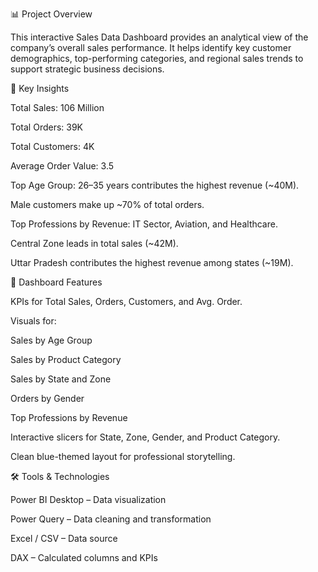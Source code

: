 
📊 Project Overview

This interactive Sales Data Dashboard provides an analytical view of the company’s overall sales performance.
It helps identify key customer demographics, top-performing categories, and regional sales trends to support strategic business decisions.

🎯 Key Insights

Total Sales: 106 Million

Total Orders: 39K

Total Customers: 4K

Average Order Value: 3.5

Top Age Group: 26–35 years contributes the highest revenue (~40M).

Male customers make up ~70% of total orders.

Top Professions by Revenue: IT Sector, Aviation, and Healthcare.

Central Zone leads in total sales (~42M).

Uttar Pradesh contributes the highest revenue among states (~19M).

🧩 Dashboard Features

KPIs for Total Sales, Orders, Customers, and Avg. Order.

Visuals for:

Sales by Age Group

Sales by Product Category

Sales by State and Zone

Orders by Gender

Top Professions by Revenue

Interactive slicers for State, Zone, Gender, and Product Category.

Clean blue-themed layout for professional storytelling.

🛠️ Tools & Technologies

Power BI Desktop – Data visualization

Power Query – Data cleaning and transformation

Excel / CSV – Data source

DAX – Calculated columns and KPIs
